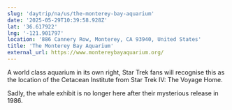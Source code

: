 ```yaml
---
slug: 'daytrip/na/us/the-monterey-bay-aquarium'
date: '2025-05-29T10:39:58.928Z'
lat: '36.617922'
lng: '-121.901797'
location: '886 Cannery Row, Monterey, CA 93940, United States'
title: 'The Monterey Bay Aquarium'
external_url: https://www.montereybayaquarium.org/
---
```

A world class aquarium in its own right, Star Trek fans will recognise this as the location of the Cetacean Institute from Star Trek IV: The Voyage Home.

Sadly, the whale exhibit is no longer here after their mysterious release in 1986.